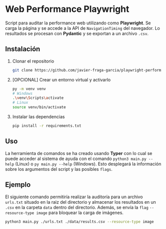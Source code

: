 # Web Performance Playwright

Script para auditar la performance web utilizando como **Playwright**. Se carga la página y se accede a la API de `NavigationTiming` del navegador. Lo resultados se procesan con **Pydantic** y se exportan a un archivo `.csv`.

## Instalación

1. Clonar el repositorio
    ```bash
    git clone https://github.com/javier-fraga-garcia/playwright-performance
    ```
2. [OPCIONAL] Crear un entorno virtual y activarlo
    ```bash
    py -m venv venv
    # Windows
    .\venv\Scripts\activate
    # Linux
    source venv/bin/activate
    ```
3. Instalar las dependencias
    ```bash
    pip install -r requirements.txt
    ```

## Uso

La herramienta de comandos se ha creado usando **Typer** con lo cual se puede acceder al sistema de ayuda con el comando `python3 main.py --help` (Linux) o `py main.py --help` (Windows). Esto desplegará la información sobre los argumentos del script y las posibles `flags`.

## Ejemplo

El siguiente comando permitiría realizar la auditoría para un archivo `urls.txt` situado en la raiz del directorio y almacenar los resultados en un `.csv` en la carpeta `data` dentro del directorio. Además, se envía la `flag` `--resource-type image` para bloquear la carga de imágenes.

```bash
python3 main.py ./urls.txt ./data/results.csv --resource-type image
```
